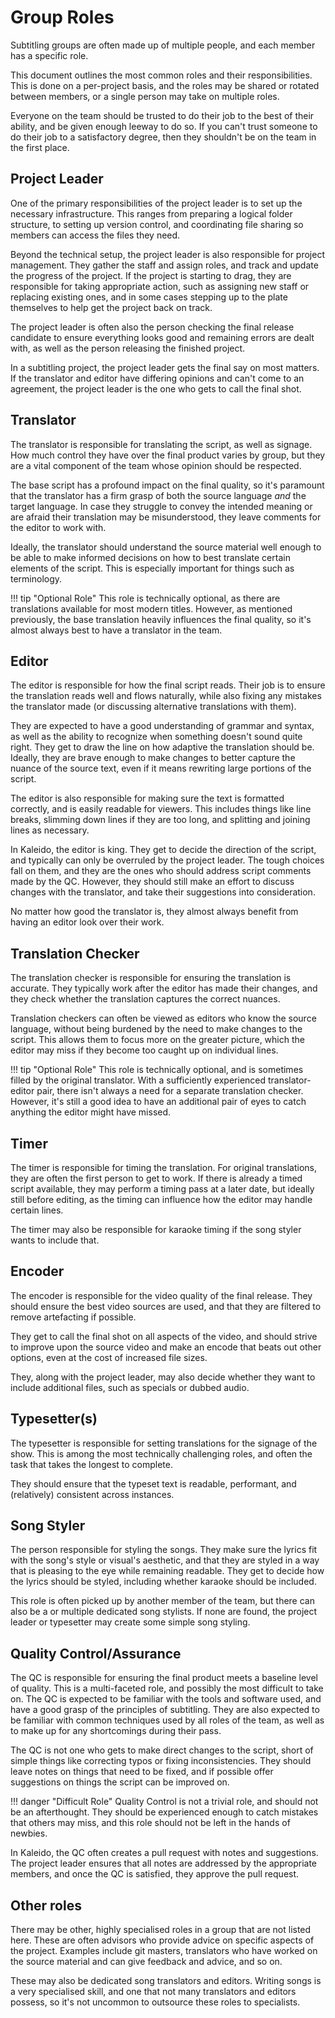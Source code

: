 # Group Roles

Subtitling groups are often made up of multiple people,
and each member has a specific role.

This document outlines the most common roles and their responsibilities.
This is done on a per-project basis,
and the roles may be shared or rotated between members,
or a single person may take on multiple roles.

Everyone on the team should be trusted to do their job to the best of their ability,
and be given enough leeway to do so.
If you can't trust someone to do their job to a satisfactory degree,
then they shouldn't be on the team in the first place.

## Project Leader

One of the primary responsibilities of the project leader is to set up the necessary infrastructure.
This ranges from preparing a logical folder structure,
to setting up version control,
and coordinating file sharing so members can access the files they need.

Beyond the technical setup,
the project leader is also responsible for project management.
They gather the staff and assign roles,
and track and update the progress of the project.
If the project is starting to drag,
they are responsible for taking appropriate action,
such as assigning new staff or replacing existing ones,
and in some cases stepping up to the plate themselves to help get the project back on track.

The project leader is often also the person checking the final release candidate to ensure everything looks good and remaining errors are dealt with,
as well as the person releasing the finished project.

In a subtitling project,
the project leader gets the final say on most matters.
If the translator and editor have differing opinions and can't come to an agreement,
the project leader is the one who gets to call the final shot.

## Translator

The translator is responsible for translating the script,
as well as signage.
How much control they have over the final product varies by group,
but they are a vital component of the team whose opinion should be respected.

The base script has a profound impact on the final quality,
so it's paramount that the translator has a firm grasp of both the source language _and_ the target language.
In case they struggle to convey the intended meaning or are afraid their translation may be misunderstood,
they leave comments for the editor to work with.

Ideally,
the translator should understand the source material well enough to be able to make informed decisions on how to best translate certain elements of the script.
This is especially important for things such as terminology.

!!! tip "Optional Role"
     This role is technically optional,
     as there are translations available for most modern titles.
     However, as mentioned previously,
     the base translation heavily influences the final quality,
     so it's almost always best to have a translator in the team.

## Editor

The editor is responsible for how the final script reads.
Their job is to ensure the translation reads well and flows naturally,
while also fixing any mistakes the translator made (or discussing alternative translations with them).

They are expected to have a good understanding of grammar and syntax,
as well as the ability to recognize when something doesn't sound quite right.
They get to draw the line on how adaptive the translation should be.
Ideally, they are brave enough to make changes to better capture the nuance of the source text,
even if it means rewriting large portions of the script.

The editor is also responsible for making sure the text is formatted correctly,
and is easily readable for viewers.
This includes things like line breaks,
slimming down lines if they are too long,
and splitting and joining lines as necessary.

In Kaleido, the editor is king.
They get to decide the direction of the script,
and typically can only be overruled by the project leader.
The tough choices fall on them,
and they are the ones who should address script comments made by the QC.
However, they should still make an effort to discuss changes with the translator,
and take their suggestions into consideration.

No matter how good the translator is,
they almost always benefit from having an editor look over their work.

## Translation Checker

The translation checker is responsible for ensuring the translation is accurate.
They typically work after the editor has made their changes,
and they check whether the translation captures the correct nuances.

Translation checkers can often be viewed as editors who know the source language,
without being burdened by the need to make changes to the script.
This allows them to focus more on the greater picture,
which the editor may miss if they become too caught up on individual lines.

!!! tip "Optional Role"
     This role is technically optional,
     and is sometimes filled by the original translator.
     With a sufficiently experienced translator-editor pair,
     there isn't always a need for a separate translation checker.
     However, it's still a good idea to have an additional pair of eyes to catch anything the editor might have missed.

## Timer

The timer is responsible for timing the translation.
For original translations,
they are often the first person to get to work.
If there is already a timed script available,
they may perform a timing pass at a later date,
but ideally still before editing,
as the timing can influence how the editor may handle certain lines.

The timer may also be responsible for karaoke timing
if the song styler wants to include that.

## Encoder

The encoder is responsible for the video quality of the final release.
They should ensure the best video sources are used,
and that they are filtered to remove artefacting if possible.

They get to call the final shot on all aspects of the video,
and should strive to improve upon the source video
and make an encode that beats out other options,
even at the cost of increased file sizes.

They, along with the project leader,
may also decide whether they want to include additional files,
such as specials or dubbed audio.

## Typesetter(s)

The typesetter is responsible for setting translations for the signage of the show.
This is among the most technically challenging roles,
and often the task that takes the longest to complete.

They should ensure that the typeset text is readable,
performant, and (relatively) consistent across instances.

## Song Styler

The person responsible for styling the songs.
They make sure the lyrics fit with the song's style or visual's aesthetic,
and that they are styled in a way that is pleasing to the eye while remaining readable.
They get to decide how the lyrics should be styled,
including whether karaoke should be included.

This role is often picked up by another member of the team,
but there can also be a or multiple dedicated song stylists.
If none are found,
the project leader or typesetter may create some simple song styling.

## Quality Control/Assurance

The QC is responsible for ensuring the final product meets a baseline level of quality.
This is a multi-faceted role,
and possibly the most difficult to take on.
The QC is expected to be familiar with the tools and software used,
and have a good grasp of the principles of subtitling.
They are also expected to be familiar with common techniques used by all roles of the team,
as well as to make up for any shortcomings during their pass.

The QC is not one who gets to make direct changes to the script,
short of simple things like correcting typos or fixing inconsistencies.
They should leave notes on things that need to be fixed,
and if possible offer suggestions on things the script can be improved on.

!!! danger "Difficult Role"
     Quality Control is not a trivial role,
     and should not be an afterthought.
     They should be experienced enough to catch mistakes that others may miss,
     and this role should not be left in the hands of newbies.

In Kaleido, the QC often creates a pull request with notes and suggestions.
The project leader ensures that all notes are addressed by the appropriate members,
and once the QC is satisfied,
they approve the pull request.

## Other roles

There may be other, highly specialised roles in a group that are not listed here.
These are often advisors who provide advice on specific aspects of the project.
Examples include git masters,
translators who have worked on the source material and can give feedback and advice,
and so on.

These may also be dedicated song translators and editors.
Writing songs is a very specialised skill,
and one that not many translators and editors possess,
so it's not uncommon to outsource these roles to specialists.
